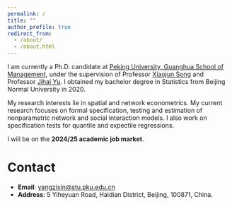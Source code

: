 ```yaml
---
permalink: /
title: ""
author_profile: true
redirect_from: 
  - /about/
  - /about.html
---
```


I am currently a Ph.D. candidate at [Peking University, Guanghua School of Management](https://en.gsm.pku.edu.cn/index.htm), under the supervision of Professor [Xiaojun Song](https://en.gsm.pku.edu.cn/conjsxq.jsp?urltype=tree.TreeTempUrl&wbtreeid=1099&user_id=sxj) and Professor [Jihai Yu](https://en.gsm.pku.edu.cn/conjsxq.jsp?urltype=tree.TreeTempUrl&wbtreeid=1099&user_id=jihai.yu). I obtained my bachelor degree in Statistics from Beijing Normal University in 2020.

My research interests lie in spatial and network econometrics. My current research focuses on formal specification, testing and estimation of nonparametric network and social interaction models. I also work on specification tests for quantile and expectile regressions.

I will be on the **2024/25 academic job market**.

Contact
======
* **Email**: yangzixin@stu.pku.edu.cn
* **Address**: 5 Yiheyuan Road, Haidian District, Beijing, 100871, China.
